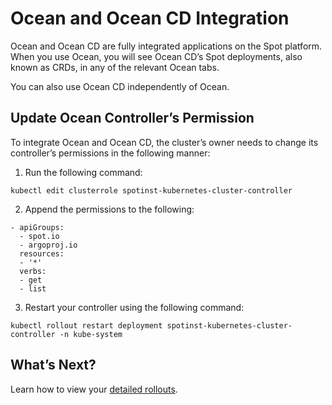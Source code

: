 # Ocean and Ocean CD Integration

Ocean and Ocean CD are fully integrated applications on the Spot platform. When you use Ocean, you will see Ocean CD’s Spot deployments, also known as CRDs, in any of the relevant Ocean tabs.

You can also use Ocean CD independently of Ocean.

## Update Ocean Controller’s Permission

To integrate Ocean and Ocean CD, the cluster’s owner needs to change its controller’s permissions in the following manner:

1. Run the following command:

```
kubectl edit clusterrole spotinst-kubernetes-cluster-controller
```

2.  Append the permissions to the following:

```
- apiGroups:
  - spot.io
  - argoproj.io
  resources:
  - '*'
  verbs:
  - get
  - list
```

3. Restart your controller using the following command:

```
kubectl rollout restart deployment spotinst-kubernetes-cluster-controller -n kube-system
```

## What’s Next?

Learn how to view your [detailed rollouts](ocean-cd/tutorials/view-rollouts/detailed-rollout).
